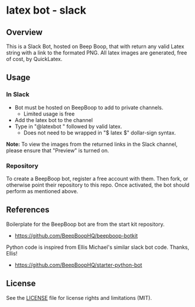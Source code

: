 latex bot - slack
=============

## Overview
This is a Slack Bot, hosted on Beep Boop, that with return any valid Latex string with a link to the formated PNG. All latex images are generated, free of cost, by QuickLatex.

## Usage

### In Slack
- Bot must be hosted on BeepBoop to add to private channels.
  - Limited usage is free
- Add the latex bot to the channel
- Type in "@latexbot " followed by valid latex.
  - Does not need to be wrapped in "$ <latex>latex</latex> $" dollar-sign syntax.
  
<b>Note:</b> To view the images from the returned links in the Slack channel, please ensure that "Preview" is turned on.

### Repository
To create a BeepBoop bot, register a free account with them. Then fork, or otherwise point their repository to this repo. Once activated, the bot should perform as mentioned above.


## References
Boilerplate for the BeepBoop bot are from the start kit repository.
- https://github.com/BeepBoopHQ/beepboop-botkit

Python code is inspired from Ellis Michael's similar slack bot code. Thanks, Ellis!
- https://github.com/BeepBoopHQ/starter-python-bot


## License
See the [LICENSE](LICENSE.md) file for license rights and limitations (MIT).
